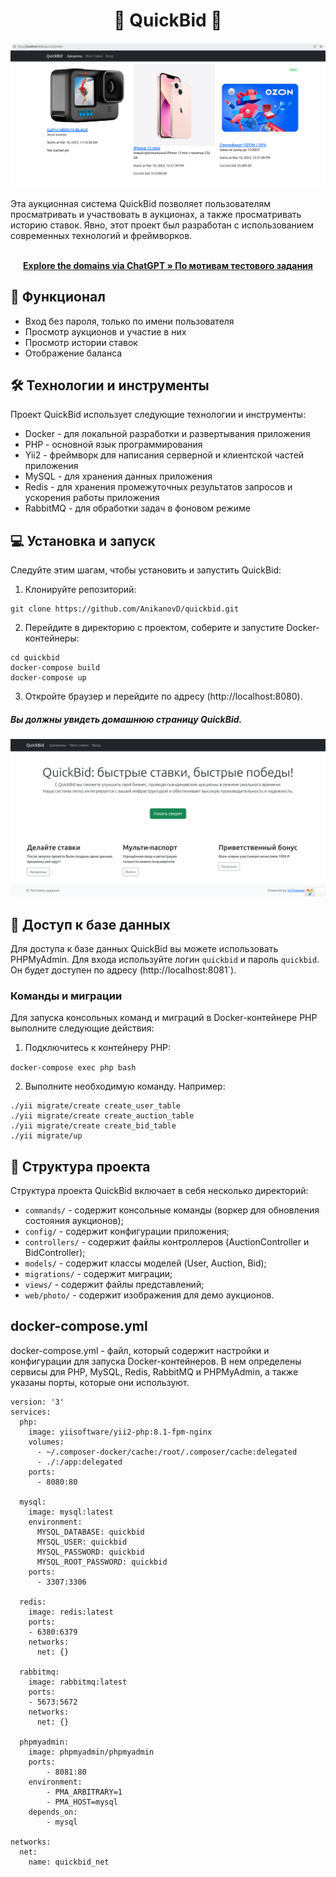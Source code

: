 

<div align="center">
  <h1 align="center">💎 QuickBid 💎</h1>
</div>
    
![screenshot_auctions.png](https://github.com/AnikanovD/quickbid/blob/main/web/screenshot_auctions.png?raw=true)

Эта аукционная система QuickBid позволяет пользователям просматривать и участвовать в аукционах, а также просматривать историю ставок. 
Явно, этот проект был разработан с использованием современных технологий и фреймворков.

<div align="center">
  <p align="center">
    <br />
    <a href="https://github.com/AnikanovD/quickbid/blob/main/ChatGPT.md"><strong>Explore the domains via ChatGPT » </strong></a>
    <a href="https://github.com/AnikanovD/quickbid/blob/main/initial-assignment.txt"><strong>По мотивам тестового задания</strong></a>
    <br />
  </p>
</div>



## 🚀 Функционал

-   Вход без пароля, только по имени пользователя
-   Просмотр аукционов и участие в них
-   Просмотр истории ставок
-   Отображение баланса

## 🛠️ Технологии и инструменты

Проект QuickBid использует следующие технологии и инструменты:

-   Docker - для локальной разработки и развертывания приложения
-   PHP - основной язык программирования
-   Yii2 - фреймворк для написания серверной и клиентской частей приложения
-   MySQL - для хранения данных приложения
-   Redis - для хранения промежуточных результатов запросов и ускорения работы приложения
-   RabbitMQ - для обработки задач в фоновом режиме

## 💻 Установка и запуск

Следуйте этим шагам, чтобы установить и запустить QuickBid:

1.  Клонируйте репозиторий:

```
git clone https://github.com/AnikanovD/quickbid.git
``` 

2.  Перейдите в директорию с проектом, соберите и запустите Docker-контейнеры:

```
cd quickbid
docker-compose build
docker-compose up
``` 

3.  Откройте браузер и перейдите по адресу (http://localhost:8080). 

##### Вы должны увидеть домашнюю страницу QuickBid.
![localhost_8080_.png](https://github.com/AnikanovD/quickbid/blob/main/web/localhost_8080_.png?raw=true)

## 💾 Доступ к базе данных

Для доступа к базе данных QuickBid вы можете использовать PHPMyAdmin. 
Для входа используйте логин `quickbid` и пароль `quickbid`.
Он будет доступен по адресу (http://localhost:8081`). 

### Команды и миграции

Для запуска консольных команд и миграций в Docker-контейнере PHP выполните следующие действия:

1.  Подключитесь к контейнеру PHP:

`docker-compose exec php bash` 

2.  Выполните необходимую команду. Например:

```
./yii migrate/create create_user_table
./yii migrate/create create_auction_table
./yii migrate/create create_bid_table
./yii migrate/up
``` 

## 📁 Структура проекта

Структура проекта QuickBid включает в себя несколько директорий:

-   `commands/` - содержит консольные команды (воркер для обновления состояния аукционов);
-   `config/` - содержит конфигурации приложения;
-   `controllers/` - содержит файлы контроллеров (AuctionController и BidController);
-   `models/` - содержит классы моделей (User, Auction, Bid);
-   `migrations/` - содержит миграции;
-   `views/` - содержит файлы представлений;
-   `web/photo/` - содержит изображения для демо аукционов.


## docker-compose.yml

docker-compose.yml - файл, который содержит настройки и конфигурации для запуска Docker-контейнеров. В нем определены сервисы для PHP, MySQL, Redis, RabbitMQ и PHPMyAdmin, а также указаны порты, которые они используют.

```
version: '3'
services:
  php:
    image: yiisoftware/yii2-php:8.1-fpm-nginx
    volumes:
      - ~/.composer-docker/cache:/root/.composer/cache:delegated
      - ./:/app:delegated
    ports:
      - 8080:80

  mysql:
    image: mysql:latest
    environment:
      MYSQL_DATABASE: quickbid
      MYSQL_USER: quickbid
      MYSQL_PASSWORD: quickbid
      MYSQL_ROOT_PASSWORD: quickbid
    ports:
      - 3307:3306

  redis:
    image: redis:latest
    ports:
    - 6380:6379
    networks:
      net: {}

  rabbitmq:
    image: rabbitmq:latest
    ports:
    - 5673:5672
    networks:
      net: {}

  phpmyadmin:
    image: phpmyadmin/phpmyadmin
    ports:
        - 8081:80
    environment:
        - PMA_ARBITRARY=1
        - PMA_HOST=mysql
    depends_on:
        - mysql

networks:
  net:
    name: quickbid_net
```